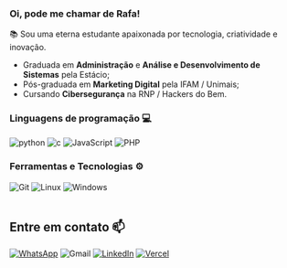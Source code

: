 
### Oi, pode me chamar de Rafa! 

📚 Sou uma eterna estudante apaixonada por tecnologia, criatividade e inovação.

- Graduada em **Administração** e **Análise e Desenvolvimento de Sistemas** pela Estácio;
- Pós-graduada em **Marketing Digital** pela IFAM / Unimais;
- Cursando **Cibersegurança** na RNP / Hackers do Bem.

### Linguagens de programação 💻

<div style="display: inline">
  <img align="center" alt="python" src="https://img.shields.io/badge/Python-3776AB?style=for-the-badge&logo=python&logoColor=white" />
  <img align="center" alt="c" src="https://img.shields.io/badge/C-00599C?style=for-the-badge&logo=c&logoColor=white" />
  <img align="center" alt="JavaScript" src="https://img.shields.io/badge/JavaScript-777BB4?style=for-the-badge&logo=JavaScript&logoColor=white" />
  <img align="center" alt="PHP" src="https://img.shields.io/badge/PHP-F37626.svg?&style=for-the-badge&logo=PHP&logoColor=white" />
 
</div><br/>

### Ferramentas e Tecnologias ⚙️
<div style="display: inline_block">
  <img align="center" alt="Git" src="https://img.shields.io/badge/Git-E34F26?style=for-the-badge&logo=git&logoColor=white" />
  <img align="center" alt="Linux" src="https://img.shields.io/badge/Linux-FCC624?style=for-the-badge&logo=linux&logoColor=black" />
  <img align="center" alt="Windows" src="https://img.shields.io/badge/Windows-0078D6?style=for-the-badge&logo=windows&logoColor=white" />
</div><br/>

## Entre em contato 📫

[![WhatsApp](https://img.shields.io/badge/WhatsApp-0077B5?style=for-the-badge&logo=WhatsApp&logoColor=white)](https://wa.me/5532988266471)
![Gmail](https://img.shields.io/badge/-rafaela.vieira.barezi@gmail.com-D14836?style=for-the-badge&logo=gmail&logoColor=white&link=mailto:rafaela.vieira.barezi@gmail.com)
[![LinkedIn](https://img.shields.io/badge/LinkedIn-0077B5?style=for-the-badge&logo=linkedin&logoColor=white)](https://www.linkedin.com/in/rafaela-barezi/)
[![Vercel](https://img.shields.io/badge/Vercel-58CC02?style=for-the-badge&logo=Vercel&logoColor=white)](https://vercel.com/rafaela-barezis-projects)
  
<!--

